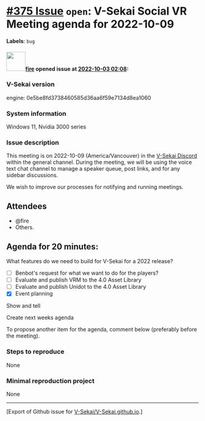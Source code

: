 # [\#375 Issue](https://github.com/V-Sekai/V-Sekai.github.io/issues/375) `open`: V-Sekai Social VR Meeting agenda for 2022-10-09
**Labels**: `bug`


#### <img src="https://avatars.githubusercontent.com/u/32321?u=c2e06a3d2b49a467aa907e54aa259516440267cc&v=4" width="50">[fire](https://github.com/fire) opened issue at [2022-10-03 02:08](https://github.com/V-Sekai/V-Sekai.github.io/issues/375):

### V-Sekai version

engine: 0e5be8fd3738460585d36aa6f59e7134d8ea1060

### System information

Windows 11, Nvidia 3000 series

### Issue description

This meeting is on 2022-10-09 (America/Vancouver) in the [V-Sekai Discord](https://discord.gg/7BQDHesck8) within the general channel. During the meeting, we will be using the voice text chat channel to manage a speaker queue, post links, and for any sidebar discussions.

We wish to improve our processes for notifying and running meetings.

## Attendees

* @fire 
* Others.

## Agenda for 20 minutes:

What features do we need to build for V-Sekai for a 2022 release?
- [ ] Benbot's request for what we want to do for the players?
- [ ] Evaluate and publish VRM to the 4.0 Asset Library
- [ ] Evaluate and publish Unidot to the 4.0 Asset Library
- [x] Event planning

Show and tell

Create next weeks agenda

To propose another item for the agenda, comment below (preferably before the meeting).


### Steps to reproduce

None

### Minimal reproduction project

None




-------------------------------------------------------------------------------



[Export of Github issue for [V-Sekai/V-Sekai.github.io](https://github.com/V-Sekai/V-Sekai.github.io).]
